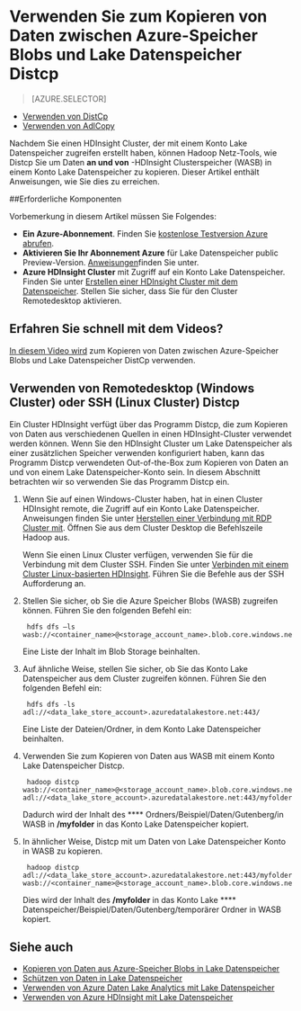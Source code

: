 <properties
   pageTitle="Kopieren von Daten an und von WASB in Lake Datenspeicher mit Distcp | Microsoft Azure"
   description="Verwenden Sie Distcp Tool, um Daten an und von Azure-Speicher Blobs in Lake Datenspeicher zu kopieren"
   services="data-lake-store"
   documentationCenter=""
   authors="nitinme"
   manager="jhubbard"
   editor="cgronlun"/>

<tags
   ms.service="data-lake-store"
   ms.devlang="na"
   ms.topic="article"
   ms.tgt_pltfrm="na"
   ms.workload="big-data"
   ms.date="10/28/2016"
   ms.author="nitinme"/>

# <a name="use-distcp-to-copy-data-between-azure-storage-blobs-and-data-lake-store"></a>Verwenden Sie zum Kopieren von Daten zwischen Azure-Speicher Blobs und Lake Datenspeicher Distcp

> [AZURE.SELECTOR]
- [Verwenden von DistCp](data-lake-store-copy-data-wasb-distcp.md)
- [Verwenden von AdlCopy](data-lake-store-copy-data-azure-storage-blob.md)


Nachdem Sie einen HDInsight Cluster, der mit einem Konto Lake Datenspeicher zugreifen erstellt haben, können Hadoop Netz-Tools, wie Distcp Sie um Daten **an und von** -HDInsight Clusterspeicher (WASB) in einem Konto Lake Datenspeicher zu kopieren. Dieser Artikel enthält Anweisungen, wie Sie dies zu erreichen.

##<a name="prerequisites"></a>Erforderliche Komponenten

Vorbemerkung in diesem Artikel müssen Sie Folgendes:

- **Ein Azure-Abonnement**. Finden Sie [kostenlose Testversion Azure abrufen](https://azure.microsoft.com/pricing/free-trial/).
- **Aktivieren Sie Ihr Abonnement Azure** für Lake Datenspeicher public Preview-Version. [Anweisungen](data-lake-store-get-started-portal.md#signup)finden Sie unter.
- **Azure HDInsight Cluster** mit Zugriff auf ein Konto Lake Datenspeicher. Finden Sie unter [Erstellen einer HDInsight Cluster mit dem Datenspeicher](data-lake-store-hdinsight-hadoop-use-portal.md). Stellen Sie sicher, dass Sie für den Cluster Remotedesktop aktivieren.

## <a name="do-you-learn-fast-with-videos"></a>Erfahren Sie schnell mit dem Videos?

[In diesem Video wird](https://mix.office.com/watch/1liuojvdx6sie) zum Kopieren von Daten zwischen Azure-Speicher Blobs und Lake Datenspeicher DistCp verwenden.

## <a name="use-distcp-from-remote-desktop-windows-cluster-or-ssh-linux-cluster"></a>Verwenden von Remotedesktop (Windows Cluster) oder SSH (Linux Cluster) Distcp

Ein Cluster HDInsight verfügt über das Programm Distcp, die zum Kopieren von Daten aus verschiedenen Quellen in einen HDInsight-Cluster verwendet werden können. Wenn Sie den HDInsight Cluster um Lake Datenspeicher als einer zusätzlichen Speicher verwenden konfiguriert haben, kann das Programm Distcp verwendeten Out-of-the-Box zum Kopieren von Daten an und von einem Lake Datenspeicher-Konto sein. In diesem Abschnitt betrachten wir so verwenden Sie das Programm Distcp ein.

1. Wenn Sie auf einen Windows-Cluster haben, hat in einen Cluster HDInsight remote, die Zugriff auf ein Konto Lake Datenspeicher. Anweisungen finden Sie unter [Herstellen einer Verbindung mit RDP Cluster mit](../hdinsight/hdinsight-administer-use-management-portal.md#connect-to-clusters-using-rdp). Öffnen Sie aus dem Cluster Desktop die Befehlszeile Hadoop aus.

    Wenn Sie einen Linux Cluster verfügen, verwenden Sie für die Verbindung mit dem Cluster SSH. Finden Sie unter [Verbinden mit einem Cluster Linux-basierten HDInsight](../hdinsight/hdinsight-hadoop-linux-use-ssh-unix.md#connect-to-a-linux-based-hdinsight-cluster). Führen Sie die Befehle aus der SSH Aufforderung an.

3. Stellen Sie sicher, ob Sie die Azure Speicher Blobs (WASB) zugreifen können. Führen Sie den folgenden Befehl ein:

        hdfs dfs –ls wasb://<container_name>@<storage_account_name>.blob.core.windows.net/

    Eine Liste der Inhalt im Blob Storage beinhalten.

4. Auf ähnliche Weise, stellen Sie sicher, ob Sie das Konto Lake Datenspeicher aus dem Cluster zugreifen können. Führen Sie den folgenden Befehl ein:

        hdfs dfs -ls adl://<data_lake_store_account>.azuredatalakestore.net:443/

    Eine Liste der Dateien/Ordner, in dem Konto Lake Datenspeicher beinhalten.

5. Verwenden Sie zum Kopieren von Daten aus WASB mit einem Konto Lake Datenspeicher Distcp.

        hadoop distcp wasb://<container_name>@<storage_account_name>.blob.core.windows.net/example/data/gutenberg adl://<data_lake_store_account>.azuredatalakestore.net:443/myfolder

    Dadurch wird der Inhalt des **** Ordners/Beispiel/Daten/Gutenberg/in WASB in **/myfolder** in das Konto Lake Datenspeicher kopiert.

6. In ähnlicher Weise, Distcp mit um Daten von Lake Datenspeicher Konto in WASB zu kopieren.

        hadoop distcp adl://<data_lake_store_account>.azuredatalakestore.net:443/myfolder wasb://<container_name>@<storage_account_name>.blob.core.windows.net/example/data/gutenberg

    Dies wird der Inhalt des **/myfolder** in das Konto Lake **** Datenspeicher/Beispiel/Daten/Gutenberg/temporärer Ordner in WASB kopiert.

## <a name="see-also"></a>Siehe auch

- [Kopieren von Daten aus Azure-Speicher Blobs in Lake Datenspeicher](data-lake-store-copy-data-azure-storage-blob.md)
- [Schützen von Daten in Lake Datenspeicher](data-lake-store-secure-data.md)
- [Verwenden von Azure Daten Lake Analytics mit Lake Datenspeicher](../data-lake-analytics/data-lake-analytics-get-started-portal.md)
- [Verwenden von Azure HDInsight mit Lake Datenspeicher](data-lake-store-hdinsight-hadoop-use-portal.md)
